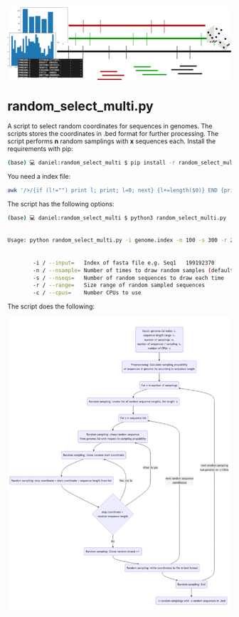 ![Header](img/randomsampling_header.png)

# random_select_multi.py
A script to select random coordinates for sequences in genomes. The scripts stores the coordinates in .bed format for further processing.
The script performs **n** random samplings with **x** sequences each. 
Install the requirements with pip:

```bash
(base) 💻 daniel:random_select_multi $ pip install -r random_select_multi_requirementes.txt 
```

You need a index file:
```bash
awk '/>/{if (l!="") print l; print; l=0; next} {l+=length($0)} END {print l}' genome.fa | paste - - | cut -d ">" -f2 > genome.index
```

The script has the following options:

```bash 
(base) 💻 daniel:random_select_multi $ python3 random_select_multi.py 


Usage: python random_select_multi.py -i genome.index -n 100 -s 300 -r 200:20000 -c 1


        -i / --input=   Index of fasta file e.g. Seq1   199192370
        -n / --nsample= Number of times to draw random samples (default 100)
        -s / --nseqs=   Number of random sequences to draw each time
        -r / --range=   Size range of random sampled sequences
        -c / --cpus=    Number CPUs to use
```

The script does the following:

![Flowchart of random_select_multi.py](img/random_select_multi_flowchart1.png)
